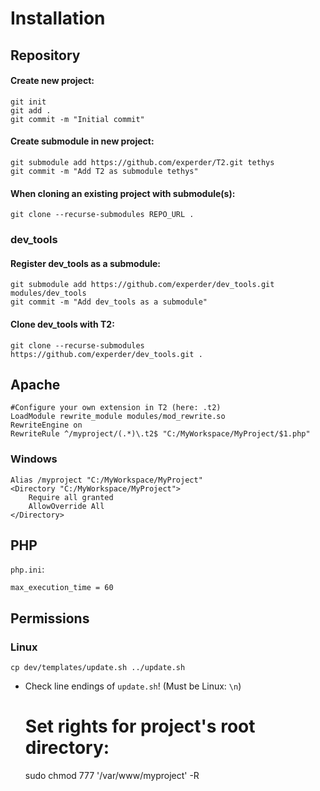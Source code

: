 
Installation
============

Repository
----------

#### Create new project:  
`git init`  
`git add .`  
`git commit -m "Initial commit"`

#### Create submodule in new project:  
`git submodule add https://github.com/experder/T2.git tethys`  
`git commit -m "Add T2 as submodule tethys"`

#### When cloning an existing project with submodule(s):
`git clone --recurse-submodules REPO_URL .`

### dev_tools

#### Register dev_tools as a submodule:
`git submodule add https://github.com/experder/dev_tools.git modules/dev_tools`  
`git commit -m "Add dev_tools as a submodule"`

#### Clone dev_tools with T2:
`git clone --recurse-submodules https://github.com/experder/dev_tools.git .`

Apache
------

    #Configure your own extension in T2 (here: .t2)
    LoadModule rewrite_module modules/mod_rewrite.so
    RewriteEngine on
    RewriteRule ^/myproject/(.*)\.t2$ "C:/MyWorkspace/MyProject/$1.php"

### Windows

    Alias /myproject "C:/MyWorkspace/MyProject"
    <Directory "C:/MyWorkspace/MyProject">
        Require all granted
        AllowOverride All
    </Directory>

PHP
---
`php.ini`:

    max_execution_time = 60

Permissions
-----------

### Linux

    cp dev/templates/update.sh ../update.sh
* Check line endings of `update.sh`! (Must be Linux: `\n`)


    # Set rights for project's root directory:
    sudo chmod 777 '/var/www/myproject' -R
